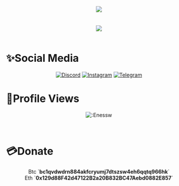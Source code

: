 <h1 align="center">
    <img src="https://readme-typing-svg.herokuapp.com?color=%F730E5B1&lines=Hello+!;I'm+Enes.&center=true&size=30">
</h1>

</br>

<div align= "center">
<img src="[![Discord Presence](https://lanyard.cnrad.dev/api/946471056183545917?theme=light)](https://discord.com/users/946471056183545917)"/>
</div>

</br>

<h1>✨Social Media</h1>
<div align="center">
<a href="https://discord.com/users/918549275653333062"target="blank_"><img alt="Discord"src="https://img.shields.io/badge/Discord-000?style=for-the-badge&logo=discord&logoColor=white"></a>
<a href="https://instagram.com/enesssw7"target="blank_"><img alt="Instagram"src="https://img.shields.io/badge/Instagram-000?style=for-the-badge&logo=instagram&logoColor=purple"></a>
<a href="https://t.me/warexd"target="blank_"><img  alt="Telegram"src="https://img.shields.io/badge/Telegram-000?style=for-the-badge&logo=telegram&logoColor=blue"></a>
</div>
<h1>🎉Profile Views</h1>
<p align="center"><img src="https://count.getloli.com/get/@:Enessw?theme=rule34" alt=":Enessw" /></p>


</br>

<h1>💳Donate</h1>

<p align="center">
Btc `<strong>bc1qvdwdrn884akfcryumj7dtszsw4eh6qqtq966hk</strong>`</br>
Eth `<strong>0x129d88F42d47122B2a20B832BC47Aebd0882E857</strong>`</p>

